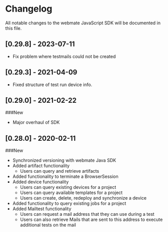 # Changelog

All notable changes to the webmate JavaScript SDK will be documented in this file.

## [0.29.8] - 2023-07-11
- Fix problem where testmails could not be created

## [0.29.3] - 2021-04-09
- Fixed structure of test run device info.

## [0.29.0] - 2021-02-22

###New
- Major overhaul of SDK

## [0.28.0] - 2020-02-11

###New
- Synchronized versioning with webmate Java SDK
- Added artifact functionality
    -  Users can query and retrieve artifacts
- Added functionality to terminate a BrowserSession
- Added device functionality
    - Users can query existing devices for a project
    - Users can query available templates for a project
    - Users can create, delete, redeploy and synchronize a device
- Added functionality to query existing jobs for a project
- Added Mailtest functionality
    - Users can request a mail address that they can use during a test
    - Users can also retrieve Mails that are sent to this address to execute additional tests on the mail

